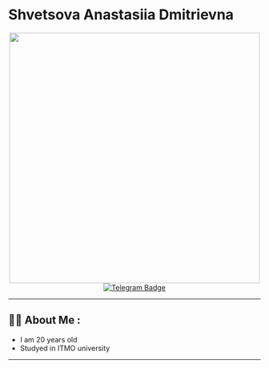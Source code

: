 # Shvetsova Anastasiia Dmitrievna
<div id="header"  align="center">
<img src="https://i.giphy.com/media/v1.Y2lkPTc5MGI3NjExbGpwcjlyM3V6a3lmd2xkdHV2NzY5NDFkMTR4b2sydTd2Zmtzd3Y4NCZlcD12MV9pbnRlcm5hbF9naWZfYnlfaWQmY3Q9Zw/LMcB8XospGZO8UQq87/giphy.gif"  width="500"/>
</div>
<div id="badges"  align="center">
<a href="https://t.me/s_a_d_do">
<img src="https://img.shields.io/badge/Telegram-blue?style=for-the-badge&logo=telegram&logoColor=white" alt="Telegram Badge" alt=""/>
</a>
</div>

---

## :woman_technologist: About Me :
* I am 20 years old 
* Studyed in ITMO university 

---
